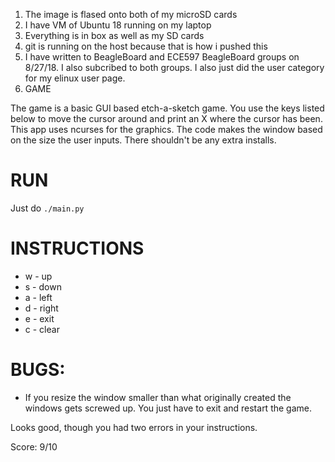 1. The image is flased onto both of my microSD cards
2. I have VM of Ubuntu 18 running on my laptop
3. Everything is in box as well as my SD cards
4. git is running on the host because that is how i pushed this
5. I have written to BeagleBoard and ECE597 BeagleBoard groups on 8/27/18. 
    I also subcribed to both groups.
    I also just did the user category for my elinux user page.
6. GAME

The game is a basic GUI based etch-a-sketch game. You use the keys listed below
to move the cursor around and print an X where the cursor has been. This app
uses ncurses for the graphics. The code makes the window based on the size the
user inputs. There shouldn't be any extra installs. 

# RUN
Just do `./main.py`

# INSTRUCTIONS
* w - up
* s - down
* a - left
* d - right
* e - exit
* c - clear

# BUGS:
* If you resize the window smaller than what originally created the windows gets
screwed up. You just have to exit and restart the game.


Looks good, though you had two errors in your instructions.

Score:  9/10
